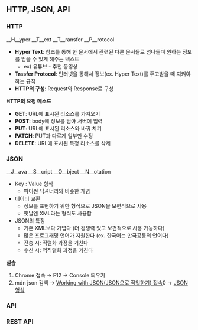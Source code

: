 ## HTTP, JSON, API
### HTTP
__H__yper
__T__ext
__T__ransfer
__P__rotocol
* __Hyper Text__: 참조를 통해 한 문서에서 관련된 다른 문서들로 넘나들며 원하는 정보를 얻을 수 있게 해주는 텍스트
  * ex) 유튜브 - 추천 동영상
* __Trasfer Protocol__: 인터넷을 통해서 정보(ex. Hyper Text)를 주고받을 때 지켜야하는 규칙
* __HTTP의 구성__: Request와 Response로 구성

__HTTP의 요청 메소드__
* __GET__: URL에 표시된 리소스를 가져오기
* __POST__: body에 정보를 담아 서버에 입력
* __PUT__: URL에 표시된 리소스와 바꿔 치기
* __PATCH__: PUT과 다르게 일부만 수정
* __DELETE__: URL에 표시된 특정 리소스를 삭제
### JSON
__J__ava
__S__cript
__O__bject
__N__otation
* Key : Value 형식
  * 파이썬 딕셔너리와 비슷한 개념
* 데이터 교환
  * 정보를 표현하기 위한 형식으로 JSON을 보편적으로 사용
  * 옛날엔 XML라는 형식도 사용함
* JSON의 특징
  * 기존 XML보다 가볍다 (더 경쟁력 있고 보편적으로 사용 가능하다)
  * 많은 프로그래밍 언어가 지원한다 (ex. 한국어는 만국공통의 언어다)
  * 전송 시: 직렬화 과정을 거친다
  * 수신 시: 역직렬화 과정을 거친다
 
__실습__
1. Chrome 접속 → F12 → Console 띄우기
2. mdn json 검색 → [Working  with JSON(JSON으로 작업하기) 접속](https://developer.mozilla.org/ko/docs/Learn/JavaScript/Objects/JSON)0 → [JSON 형식](https://mdn.github.io/learning-area/javascript/oojs/json/superheroes.json)
### API
### REST API
